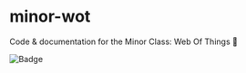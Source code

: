 # minor-wot
Code &amp; documentation for the Minor Class: Web Of Things 📡

![Badge](https://img.shields.io/badge/%E2%9C%A8%20ian%20parse%20-json-ff69b4.svg)
